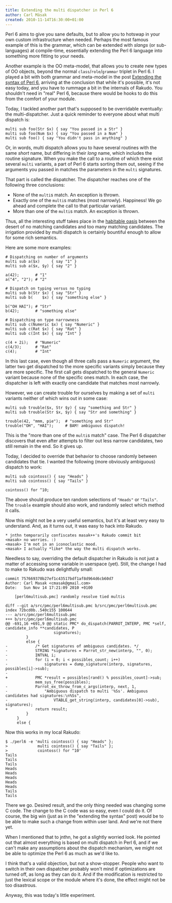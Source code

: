 ```yaml
---
title: Extending the multi dispatcher in Perl 6
author: Carl Mäsak
created: 2010-11-14T16:30:00+01:00
---
```

Perl 6 aims to give you sane defaults, but to allow you to hotswap in your own custom infrastructure when needed. Perhaps the most famous example of this is the grammar, which can be extended with *slangs* (or sub-languages) at compile-time, essentially extending the Perl 6 language into something more fitting to your needs.

Another example is the OO meta-model, that allows you to create new types of OO objects, beyond the normal `class`/`role`/`grammar` triplet in Perl 6. I played a bit with both grammar and meta-model in the post [Extending the syntax of Perl 6](http://strangelyconsistent.org/blog/extending-the-syntax-of-perl6), arriving at the conclusion that while it's possible, it's not easy today, and you have to rummage a bit in the internals of Rakudo. You shouldn't need in "real" Perl 6, because there would be hooks to do this from the comfort of your module.

Today, I tackled another part that's supposed to be overridable eventually: the multi-dispatcher. Just a quick reminder to everyone about what multi dispatch is:

    multi sub foo(Str $x) { say "You passed in a Str" }
    multi sub foo(Num $x) { say "You passed in a Num" }
    multi sub foo() { say "You didn't pass in anything" }

Or, in words, multi dispatch allows you to have several routines with the same *short* name, but differing in their *long* name, which includes the routine signature. When you make the call to a routine of which there exist several `multi` variants, a part of Perl 6 starts sorting them out, seeing if the arguments you passed in matches the parameters in the `multi` signatures.

That part is called the dispatcher. The dispatcher reaches one of the following three conclusions:

* None of the `multi`s match. An exception is thrown.
* Exactly one of the `multi`s matches (most narrowly). Happiness! We go ahead and complete the call to that particular variant.
* More than one of the `multi`s match. An exception is thrown.

Thus, all the interesting stuff takes place in the [habitable oasis](http://en.wikipedia.org/wiki/Geography_of_Egypt#Nile_Valley_and_Delta) between the desert of no matching candidates and too many matching candidates. The irrigation provided by multi dispatch is certainly bountiful enough to allow for some rich semantics.

Here are some more examples:

    # Dispatching on number of arguments
    multi sub a($x)     { say "1" }
    multi sub a($x, $y) { say "2" }
    
    a(42);       # "1"
    a("4", "2"); # "2"

    # Dispatch on typing versus no typing
    multi sub b(Str $x) { say "Str" }
    multi sub b(    $x) { say "something else" }
    
    b("OH HAI"); # "Str"
    b(42);       # "something else" 

    # Dispatching on type narrowness
    multi sub c(Numeric $x) { say "Numeric" }
    multi sub c(Rat $x) { say "Rat" }
    multi sub c(Int $x) { say "Int" }
    
    c(4 + 2i);   # "Numeric"
    c(4/3);      # "Rat"
    c(4);        # "Int"

In this last case, even though all three calls pass a `Numeric` argument, the latter two get dispatched to the more specific variants simply because they are more specific. The first call gets dispatched to the general `Numeric` variant because none of the specific ones match. In each case, the dispatcher is left with exactly one candidate that matches most narrowly.

However, we can create trouble for ourselves by making a set of `multi` variants neither of which wins out in some case:

    multi sub trouble($x, Str $y) { say "something and Str" }
    multi sub trouble(Str $x, $y) { say "Str and something" }
    
    trouble(42, "mmm, pie");  # "something and Str"
    trouble("OH", "HAI");     # BAM! ambiguous dispatch!

This is the "more than one of the `multi`s match" case. The Perl 6 dispatcher discovers that even after attempts to filter out less narrow candidates, two still remain in the end. So it gives up.

Today, I decided to override that behavior to choose randomly between candidates that tie. I wanted the following (more obviously ambiguous) dispatch to work:

    multi sub cointoss() { say "Heads" }
    multi sub cointoss() { say "Tails" }
    
    cointoss() for ^10;

The above should produce ten random selections of `"Heads"` or `"Tails"`. The `trouble` example should also work, and randomly select which method it calls.

Now this might not be a very useful semantics, but it's at least very easy to understand. And, as it turns out, it was easy to hack into Rakudo.

    * jnthn temporarily confiscates masak++'s Rakudo commit bit
    <masak> no worries. :)
    <masak> I'm not in an iconoclastic mood.
    <masak> I actually *like* the way the multi dispatch works.

Needless to say, overriding the default dispatcher in Rakudo is not just a matter of accessing some variable in userspace (yet). Still, the change I had to make to Rakudo was delightfully small:

    commit 757669370b27ef1c43517bdf1af8d964d6cb60d7
    Author: Carl Masak <cmasak@gmail.com>
    Date:   Sun Nov 14 17:21:09 2010 +0100
    
        [perl6multisub.pmc] randomly resolve tied multis
    
    diff --git a/src/pmc/perl6multisub.pmc b/src/pmc/perl6multisub.pmc
    index 72bcd0b..540c155 100644
    --- a/src/pmc/perl6multisub.pmc
    +++ b/src/pmc/perl6multisub.pmc
    @@ -691,16 +691,9 @@ static PMC* do_dispatch(PARROT_INTERP, PMC *self, candidate_info **candidates, P
                         signatures);
             }
             else {
    -            /* Get signatures of ambiguous candidates. */
    -            STRING *signatures = Parrot_str_new(interp, "", 0);
    -            INTVAL i;
    -            for (i = 0; i < possibles_count; i++)
    -                signatures = dump_signature(interp, signatures, possibles[i]->sub);
    -            
    +            PMC *result = possibles[rand() % possibles_count]->sub;
                 mem_sys_free(possibles);
    -            Parrot_ex_throw_from_c_args(interp, next, 1,
    -                "Ambiguous dispatch to multi '%Ss'. Ambiguous candidates had signatures:\n%Ss",
    -                    VTABLE_get_string(interp, candidates[0]->sub), signatures);
    +            return result;
             }
         }
         else {

Now this works in my local Rakudo:

    $ ./perl6 -e 'multi cointoss() { say "Heads" };
    >             multi cointoss() { say "Tails" };
    >             cointoss() for ^10'
    Tails
    Tails
    Tails
    Heads
    Heads
    Heads
    Heads
    Heads
    Tails
    Tails

There we go. Desired result, and the only thing needed was changing some C code. The change to the C code was so easy, even I could do it. Of course, the big win (just as in the "extending the syntax" post) would be to be able to make such a change from within user land. And we're not there yet.

When I mentioned that to jnthn, he got a slightly worried look. He pointed out that almost everything is based on multi dispatch in Perl 6, and if we can't make any assumptions about the dispatch mechanism, we might not be able to optimize the Perl 6 as much as we'd like to.

I think that's a valid objection, but not a show-stopper. People who want to switch in their own dispatcher probably won't mind if optimizations are turned off, as long as they can do it. And if the modification is restricted to just the lexical scope or the module where it's done, the effect might not be too disastrous.

Anyway, this was today's little experiment.
